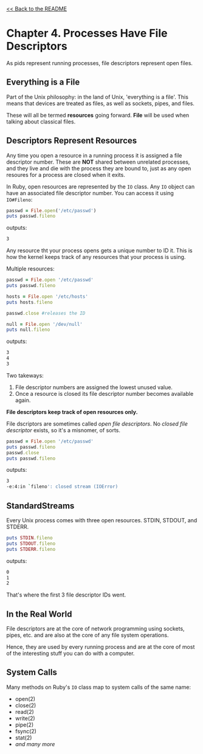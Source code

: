 [&lt;&lt; Back to the README](README.md)

# Chapter 4. Processes Have File Descriptors

As pids represent running processes, file descriptors represent open files.

## Everything is a File

Part of the Unix philosophy: in the land of Unix, 'everything is a file'.
This means that devices are treated as files, as well as sockets, pipes, and
files.

These will all be termed **resources** going forward. **File** will be used
when talking about classical files.

## Descriptors Represent Resources

Any time you open a resource in a running process it is assigned a file descriptor
number. These are **NOT** shared between unrelated processes, and they live and
die with the process they are bound to, just as any open resoures for a process
are closed when it exits.

In Ruby, open resources are represented by the `IO` class. Any `IO` object can
have an associated file descriptor number. You can access it using `IO#Fileno`:

```ruby
passwd = File.open('/etc/passwd')
puts passwd.fileno
```

outputs:

```sh
3
```

Any resource tht your process opens gets a unique number to ID it. This is how
the kernel keeps track of any resources that your process is using.

Multiple resources:

```ruby
passwd = File.open '/etc/passwd'
puts passwd.fileno

hosts = File.open '/etc/hosts'
puts hosts.fileno

passwd.close #releases the ID

null = File.open '/dev/null'
puts null.fileno
```

outputs:

```sh
3
4
3
```

Two takeways:

1. File descriptor numbers are assigned the lowest unused value.
2. Once a resource is closed its file descriptor number becomes available again.

**File descriptors keep track of open resources only.**

File dscriptors are sometimes called *open file descriptors*. No *closed file
descriptor* exists, so it's a misnomer, of sorts.

```ruby
passwd = File.open '/etc/passwd'
puts passwd.fileno
passwd.close
puts passwd.fileno
```

outputs:

```sh
3
-e:4:in `fileno': closed stream (IOError)
```

## StandardStreams

Every Unix process comes with three open resources. STDIN, STDOUT, and STDERR.

```ruby
puts STDIN.fileno
puts STDOUT.fileno
puts STDERR.fileno
```

outputs:

```sh
0
1
2
```

That's where the first 3 file descriptor IDs went.

## In the Real World

File descriptors are at the core of network programming using sockets, pipes,
etc. and are also at the core of any file system operations.

Hence, they are used by every running process and are at the core of most of
the interesting stuff you can do with a computer.

## System Calls

Many methods on Ruby's `IO` class map to system calls of the same name:

* open(2)
* close(2)
* read(2)
* write(2)
* pipe(2)
* fsync(2)
* stat(2)
* *and many more*

